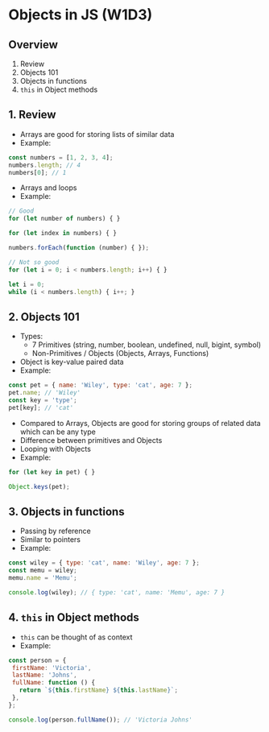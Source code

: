 # Objects in JS (W1D3)

## Overview
1. Review
2. Objects 101
3. Objects in functions
4. `this` in Object methods


## 1. Review
- Arrays are good for storing lists of similar data
- Example:
```js
const numbers = [1, 2, 3, 4];
numbers.length; // 4
numbers[0]; // 1
```
- Arrays and loops
- Example:
```js
// Good
for (let number of numbers) { }

for (let index in numbers) { }

numbers.forEach(function (number) { });

// Not so good
for (let i = 0; i < numbers.length; i++) { }

let i = 0;
while (i < numbers.length) { i++; }
```


## 2. Objects 101
- Types:
  - 7 Primitives (string, number, boolean, undefined, null, bigint, symbol)
  - Non-Primitives / Objects (Objects, Arrays, Functions)
- Object is key-value paired data
- Example:
```js
const pet = { name: 'Wiley', type: 'cat', age: 7 };
pet.name; // 'Wiley'
const key = 'type';
pet[key]; // 'cat'
```
- Compared to Arrays, Objects are good for storing groups of related data which can be any type
- Difference between primitives and Objects
- Looping with Objects
- Example:
```js
for (let key in pet) { }

Object.keys(pet);
```



## 3. Objects in functions
- Passing by reference
- Similar to pointers
- Example:
```js
const wiley = { type: 'cat', name: 'Wiley', age: 7 };
const memu = wiley;
memu.name = 'Memu';

console.log(wiley); // { type: 'cat', name: 'Memu', age: 7 }
```


## 4. `this` in Object methods
- `this` can be thought of as context
- Example:
```js
const person = {
 firstName: 'Victoria',
 lastName: 'Johns',
 fullName: function () {
   return `${this.firstName} ${this.lastName}`;
 },
};

console.log(person.fullName()); // 'Victoria Johns'
```
